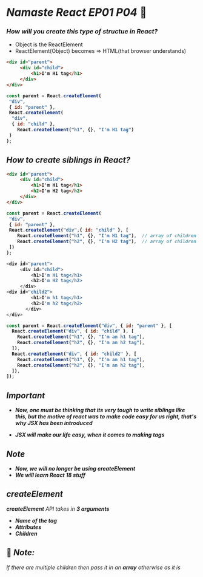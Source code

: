 # _Namaste React EP01 P04_ 🚀

### _How will you create this type of structue in React?_
- Object is the ReactElement
- ReactElement(Object) becomes => HTML(that browser understands)


<b>


```html
<div id="parent">
     <div id="child">
         <h1>I'm H1 tag</h1>
     </div>
</div>
```
```javascript
const parent = React.createElement(
 "div",
 { id: "parent" },
 React.createElement(
  "div",
  { id: "child" },
    React.createElement("h1", {}, "I'm H1 tag")
 ) 
);
```

</b>

## _How to create siblings in React?_

<b>

```html
<div id="parent">
     <div id="child">
         <h1>I'm H1 tag</h1>
         <h2>I'm H2 tag</h2>
     </div>
</div>
```
```javascript
const parent = React.createElement(
 "div",
 { id: "parent" },
 React.createElement("div",{ id: "child" }, [
    React.createElement("h1", {}, "I'm H1 tag"),  // array of children
    React.createElement("h2", {}, "I'm H2 tag"),  // array of children
 ]) 
);
```

```javascript
<div id="parent">
     <div id="child">
         <h1>I'm H1 tag</h1>
         <h2>I'm H2 tag</h2>
     </div>
<div id="child2">
         <h1>I'm h1 tag</h1>
         <h2>I'm h2 tag</h2>
       </div>
</div>
```

```javascript
const parent = React.createElement("div", { id: "parent" }, [
  React.createElement("div", { id: "child" }, [
    React.createElement("h1", {}, "I'm an h1 tag"),
    React.createElement("h2", {}, "I'm an h2 tag"),
  ]),
  React.createElement("div", { id: "child2" }, [
    React.createElement("h1", {}, "I'm an h1 tag"),
    React.createElement("h2", {}, "I'm an h2 tag"),
  ]),
]);
```
</b>
<b><i>

## _Important_
- Now, one must be thinking that its very tough to write siblings like this, but the motive of react was to make code easy for us right, that's why JSX has been introduced

- JSX will make our life easy, when it comes to making tags
</i></b>

## _Note_

<b><i>
- Now, we will no longer be using createElement
- We will learn React 18 stuff
</i>
</b>


## _createElement_
_**createElement** API takes in **3 arguments**_ <br>
<b>
- _Name of the tag_ <br>
- _Attributes_ <br>
- _Children_
</b>

## 🎯 _Note:_
_If there are multiple children then pass it in an _**array**_ otherwise as it is_










